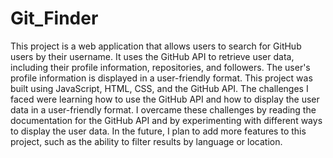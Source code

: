 # Git_Finder
This project is a web application that allows users to search for GitHub users by their username. 
It uses the GitHub API to retrieve user data, including their profile information, repositories, and followers.
The user's profile information is displayed in a user-friendly format. This project was built using JavaScript,
HTML, CSS, and the GitHub API. The challenges I faced were learning how to use the GitHub API and how to display
the user data in a user-friendly format. I overcame these challenges by reading the documentation for the GitHub API 
and by experimenting with different ways to display the user data. In the future, I plan to add more features
to this project, such as the ability to filter results by language or location.
